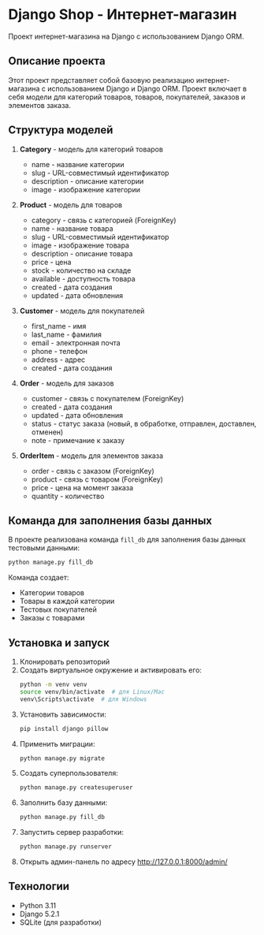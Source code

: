 # Django Shop - Интернет-магазин

Проект интернет-магазина на Django с использованием Django ORM.

## Описание проекта

Этот проект представляет собой базовую реализацию интернет-магазина с использованием Django и Django ORM. 
Проект включает в себя модели для категорий товаров, товаров, покупателей, заказов и элементов заказа.

## Структура моделей

1. **Category** - модель для категорий товаров
   - name - название категории
   - slug - URL-совместимый идентификатор
   - description - описание категории
   - image - изображение категории

2. **Product** - модель для товаров
   - category - связь с категорией (ForeignKey)
   - name - название товара
   - slug - URL-совместимый идентификатор
   - image - изображение товара
   - description - описание товара
   - price - цена
   - stock - количество на складе
   - available - доступность товара
   - created - дата создания
   - updated - дата обновления

3. **Customer** - модель для покупателей
   - first_name - имя
   - last_name - фамилия
   - email - электронная почта
   - phone - телефон
   - address - адрес
   - created - дата создания

4. **Order** - модель для заказов
   - customer - связь с покупателем (ForeignKey)
   - created - дата создания
   - updated - дата обновления
   - status - статус заказа (новый, в обработке, отправлен, доставлен, отменен)
   - note - примечание к заказу

5. **OrderItem** - модель для элементов заказа
   - order - связь с заказом (ForeignKey)
   - product - связь с товаром (ForeignKey)
   - price - цена на момент заказа
   - quantity - количество

## Команда для заполнения базы данных

В проекте реализована команда `fill_db` для заполнения базы данных тестовыми данными:

```bash
python manage.py fill_db
```

Команда создает:
- Категории товаров
- Товары в каждой категории
- Тестовых покупателей
- Заказы с товарами

## Установка и запуск

1. Клонировать репозиторий
2. Создать виртуальное окружение и активировать его:
   ```bash
   python -m venv venv
   source venv/bin/activate  # для Linux/Mac
   venv\Scripts\activate  # для Windows
   ```
3. Установить зависимости:
   ```bash
   pip install django pillow
   ```
4. Применить миграции:
   ```bash
   python manage.py migrate
   ```
5. Создать суперпользователя:
   ```bash
   python manage.py createsuperuser
   ```
6. Заполнить базу данными:
   ```bash
   python manage.py fill_db
   ```
7. Запустить сервер разработки:
   ```bash
   python manage.py runserver
   ```
8. Открыть админ-панель по адресу http://127.0.0.1:8000/admin/

## Технологии

- Python 3.11
- Django 5.2.1
- SQLite (для разработки)

